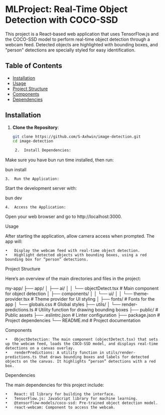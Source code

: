 # MLProject: Real-Time Object Detection with COCO-SSD

This project is a React-based web application that uses TensorFlow.js and the COCO-SSD model to perform real-time object detection through a webcam feed. Detected objects are highlighted with bounding boxes, and "person" detections are specially styled for easy identification.

## Table of Contents
- [Installation](#installation)
- [Usage](#usage)
- [Project Structure](#project-structure)
- [Components](#components)
- [Dependencies](#dependencies)

## Installation

1. **Clone the Repository**:
   ```bash
   git clone https://github.com/S-Axhwin/image-detection.git
   cd image-detection

	2.	Install Dependencies:
Make sure you have bun run time installed, then run:

bun install


	3.	Run the Application:
Start the development server with:

bun dev


	4.	Access the Application:
Open your web browser and go to http://localhost:3000.

Usage

After starting the application, allow camera access when prompted. The app will:

	•	Display the webcam feed with real-time object detection.
	•	Highlight detected objects with bounding boxes, using a red bounding box for “person” detections.

Project Structure

Here’s an overview of the main directories and files in the project:

my-app/
├── app/
│   ├── ai/
│   │   └── objectDetect.tsx       # Main component for object detection
│   ├── components/
│   │   └── ui/
│   │       └── theme-provider.tsx # Theme provider for UI styling
│   ├── fonts/                     # Fonts for the app
│   └── globals.css                # Global styles
├── utils/
│   └── render-predictions.ts      # Utility function for drawing bounding boxes
├── public/                        # Public assets
├── .eslintrc.json                 # Linter configuration
├── package.json                   # Project dependencies
└── README.md                      # Project documentation

Components

	•	ObjectDetection: The main component (objectDetect.tsx) that sets up the webcam feed, loads the COCO-SSD model, and displays real-time detections on a canvas overlay.
	•	renderPredictions: A utility function in utils/render-predictions.ts that draws bounding boxes and labels for detected objects on the canvas. It highlights “person” detections with a red box.

Dependencies

The main dependencies for this project include:

	•	React: UI library for building the interface.
	•	TensorFlow.js: JavaScript library for machine learning.
	•	@tensorflow-models/coco-ssd: Pre-trained object detection model.
	•	react-webcam: Component to access the webcam.
